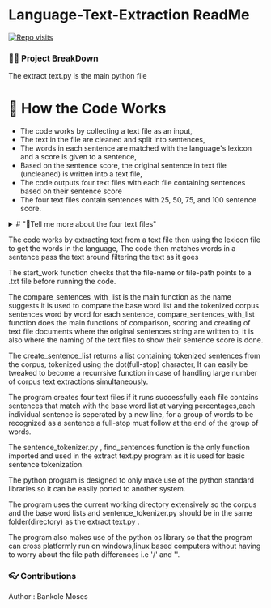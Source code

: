 
# Language-Text-Extraction ReadMe

[![Repo visits](https://github-visit-counter.herokuapp.com/mosesab/Language-Text-Extraction-/visits.svg)](#)

### 👩‍💻 Project BreakDown
The extract text.py is the main python file 

# 🔦 How the Code Works

* The code works by collecting a text file as an input, 
* The text in the file are cleaned and split into sentences, 
* The words in each sentence are matched with the language's lexicon and a score is given to a sentence,
* Based on the sentence score, the original sentence in text file (uncleaned) is written into a text file,
* The code outputs four text files with each file containing sentences based on their sentence score 
* The four text files contain sentences with 25, 50, 75, and 100 sentence score.





<details> 
	<summary># "🍿Tell me more about the four text files"</summary>
	<br>
  <p>After running the code outputs four text files, The files are named based on their match with the words in the lexicon. 
    The 100 percent text file 
  
  </p>
	<ul>
	<li>*🔨 The 100 percent text files contain sentences that match with a 100 percent - 74 percent score with the lexicon's language.*</li>
    <li>The 75 percent text files contain sentences that match with a 75 percent - 51 percent score </li>
    <li> 50 percent text files tend to contain mixed results, </li>
		<li>*And the 25 percent text files usually contain sentences that are #NOT# the same language with the lexicon's language.*</li>
	</ul>
</details>



The code works by extracting text from a text
file then using the lexicon file to get the words in the language, The code then matches words in a sentence 
pass the text around filtering the text as it goes

The start_work function checks that the file-name or file-path points
to a .txt file before running the code.

The compare_sentences_with_list is the main function as the name
suggests it is used to compare the base word list and the tokenized
corpus sentences word by word for each sentence,
compare_sentences_with_list function does the main functions of
comparison, scoring and creating of text file documents where the
original sentences string are written to, it is also where the naming of
the text files to show their sentence score is done.

The create_sentence_list returns a list containing tokenized sentences
from the corpus, tokenized using the dot(full-stop) character, It can
easily be tweaked to become a recurrsive function in case of handling
large number of corpus text extractions simultaneously.

The program creates four text files if it runs successfully each file
contains sentences that match with the base word list at varying
percentages,each individual sentence is seperated by a new line, for a
group of words to be recognized as a sentence a full-stop must follow at
the end of the group of words.

The sentence_tokenizer.py , find_sentences function is the only
function imported and used in the extract text.py program as it is used
for basic sentence tokenization.

The python program is designed to only make use of the python standard
libraries so it can be easily ported to another system.

The program uses the current working directory extensively so the corpus
and the base word lists and sentence_tokenizer.py should be in the same
folder(directory) as the extract text.py .

The program also makes use of the python os library so that the program
can cross platformly run on windows,linux based computers without having
to worry about the file path differences i.e '/' and '\'.

### 👓 Contributions
Author : Bankole Moses

